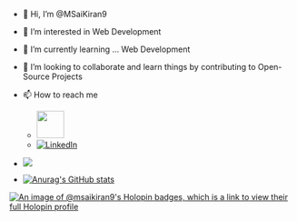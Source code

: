- 👋 Hi, I’m @MSaiKiran9
- 👀 I’m interested in Web Development
- 🌱 I’m currently learning ... Web Development
- 💞️ I’m looking to collaborate and learn things by contributing to Open-Source Projects
- 📫 How to reach me    <ul><li><a href="mailto:msaikiran9848250763@gmail.com"><img src="https://th.bing.com/th/id/OIP.IpB5yPUkCFHOzlmM-O7ncAHaFW?pid=ImgDet&rs=1" style="width:3rem"></a></li><li> [![LinkedIn](https://img.shields.io/badge/LinkedIn-0077B5?style=for-the-badge&logo=linkedin&logoColor=white%29)](https://www.linkedin.com/in/MSaiKiran9/)</li></ul>

- ![](https://komarev.com/ghpvc/?username=MSaiKiran9&color=blue)

- [![Anurag's GitHub stats](https://github-readme-stats.vercel.app/api?username=MSaiKiran9)](https://github.com/MSaiKiran9/github-readme-stats)

<!---
MSaiKiran9/MSaiKiran9 is a ✨ special ✨ repository because its `README.md` (this file) appears on your GitHub profile.
You can click the Preview link to take a look at your changes.
--->
[![An image of @msaikiran9's Holopin badges, which is a link to view their full Holopin profile](https://holopin.me/msaikiran9)](https://holopin.io/@msaikiran9)
